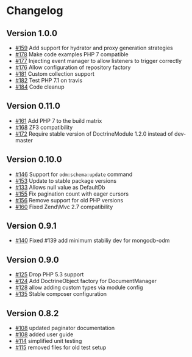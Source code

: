 # Changelog

## Version 1.0.0

- [#159](https://github.com/docrine/DoctrineMongoODMModule/pull/159) Add support for hydrator and proxy generation strategies
- [#178](https://github.com/docrine/DoctrineMongoODMModule/pull/178) Make code examples PHP 7 compatible
- [#177](https://github.com/docrine/DoctrineMongoODMModule/pull/177) Injecting event manager to allow listeners to trigger correctly
- [#176](https://github.com/docrine/DoctrineMongoODMModule/pull/176) Allow configuration of repository factory
- [#181](https://github.com/docrine/DoctrineMongoODMModule/pull/181) Custom collection support
- [#182](https://github.com/docrine/DoctrineMongoODMModule/pull/182) Test PHP 7.1 on travis
- [#184](https://github.com/docrine/DoctrineMongoODMModule/pull/184) Code cleanup

## Version 0.11.0

- [#161](https://github.com/docrine/DoctrineMongoODMModule/pull/161) Add PHP 7 to the build matrix
- [#168](https://github.com/docrine/DoctrineMongoODMModule/pull/168) ZF3 compatibility
- [#172](https://github.com/docrine/DoctrineMongoODMModule/pull/172) Require stable version of DoctrineModule 1.2.0 instead of dev-master

## Version 0.10.0

- [#146](https://github.com/doctrine/DoctrineMongoODMModule/pull/146) Support for `odm:schema:update` command
- [#153](https://github.com/doctrine/DoctrineMongoODMModule/pull/153) Update to stable package versions
- [#133](https://github.com/doctrine/DoctrineMongoODMModule/pull/133) Allows null value as DefaultDb
- [#155](https://github.com/doctrine/DoctrineMongoODMModule/pull/155) Fix pagination count with eager cursors
- [#156](https://github.com/doctrine/DoctrineMongoODMModule/pull/156) Remove support for old PHP versions
- [#160](https://github.com/doctrine/DoctrineMongoODMModule/pull/160) Fixed Zend\Mvc 2.7 compatibility

## Version 0.9.1
- [#140](https://github.com/doctrine/DoctrineMongoODMModule/pull/140) Fixed #139 add minimum stabiliy dev for mongodb-odm

## Version 0.9.0
- [#125](https://github.com/doctrine/DoctrineMongoODMModule/pull/125) Drop PHP 5.3 support
- [#124](https://github.com/doctrine/DoctrineMongoODMModule/pull/124) Add DoctrineObject factory for DocumentManager
- [#128](https://github.com/doctrine/DoctrineMongoODMModule/pull/128) allow adding custom types via module config
- [#135](https://github.com/doctrine/DoctrineMongoODMModule/pull/135) Stable composer configuration

## Version 0.8.2

- [#108](https://github.com/doctrine/DoctrineMongoODMModule/pull/108) updated paginator documentation
- [#108](https://github.com/doctrine/DoctrineMongoODMModule/pull/109) added user guide
- [#114](https://github.com/doctrine/DoctrineMongoODMModule/pull/114) simplified unit testing
- [#115](https://github.com/doctrine/DoctrineMongoODMModule/pull/115) removed files for old test setup
